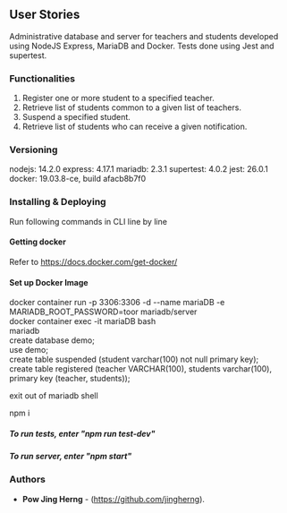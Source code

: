 ## User Stories

Administrative database and server for teachers and students developed using NodeJS Express, MariaDB and Docker. Tests done using Jest and supertest.

### Functionalities

1. Register one or more student to a specified teacher.
2. Retrieve list of students common to a given list of teachers.
3. Suspend a specified student.
4. Retrieve list of students who can receive a given notification.

### Versioning

nodejs: 14.2.0
express: 4.17.1
mariadb: 2.3.1
supertest: 4.0.2
jest: 26.0.1
docker: 19.03.8-ce, build afacb8b7f0

### Installing & Deploying

Run following commands in CLI line by line

#### Getting docker ####

Refer to https://docs.docker.com/get-docker/

#### Set up Docker Image ####

docker container run -p 3306:3306 -d --name mariaDB -e MARIADB_ROOT_PASSWORD=toor mariadb/server  
docker container exec -it mariaDB bash  
mariadb  
create database demo;  
use demo;  
create table suspended (student varchar(100) not null primary key);  
create table registered (teacher VARCHAR(100), students varchar(100), primary key (teacher, students));

exit out of mariadb shell

npm i

##### To run tests, enter "npm run test-dev" #####
##### To run server, enter "npm start" ####

### Authors ####
* **Pow Jing Herng** - (https://github.com/jingherng).